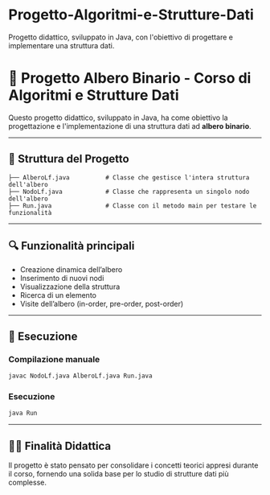 # Progetto-Algoritmi-e-Strutture-Dati

Progetto didattico, sviluppato in Java, con l'obiettivo di progettare e implementare una struttura dati.


# 🌳 Progetto Albero Binario - Corso di Algoritmi e Strutture Dati

Questo progetto didattico, sviluppato in Java, ha come obiettivo la progettazione e l'implementazione di una struttura dati ad **albero binario**.

---

## 📁 Struttura del Progetto

```
├── AlberoLf.java          # Classe che gestisce l'intera struttura dell'albero
├── NodoLf.java            # Classe che rappresenta un singolo nodo dell'albero
├── Run.java               # Classe con il metodo main per testare le funzionalità

````
---

## 🔍 Funzionalità principali

* Creazione dinamica dell’albero
* Inserimento di nuovi nodi
* Visualizzazione della struttura
* Ricerca di un elemento
* Visite dell’albero (in-order, pre-order, post-order)

---

## 🚀 Esecuzione

### Compilazione manuale

```bash
javac NodoLf.java AlberoLf.java Run.java
````

### Esecuzione

```bash
java Run
```

---

## 👩‍🏫 Finalità Didattica

Il progetto è stato pensato per consolidare i concetti teorici appresi durante il corso, fornendo una solida base per lo studio di strutture dati più complesse.
